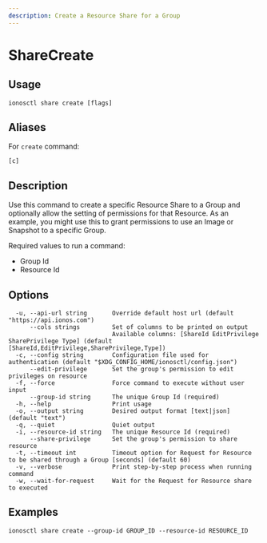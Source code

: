 ```yaml
---
description: Create a Resource Share for a Group
---
```


# ShareCreate

## Usage

```text
ionosctl share create [flags]
```

## Aliases

For `create` command:

```text
[c]
```

## Description

Use this command to create a specific Resource Share to a Group and optionally allow the setting of permissions for that Resource. As an example, you might use this to grant permissions to use an Image or Snapshot to a specific Group.

Required values to run a command:

* Group Id
* Resource Id

## Options

```text
  -u, --api-url string       Override default host url (default "https://api.ionos.com")
      --cols strings         Set of columns to be printed on output 
                             Available columns: [ShareId EditPrivilege SharePrivilege Type] (default [ShareId,EditPrivilege,SharePrivilege,Type])
  -c, --config string        Configuration file used for authentication (default "$XDG_CONFIG_HOME/ionosctl/config.json")
      --edit-privilege       Set the group's permission to edit privileges on resource
  -f, --force                Force command to execute without user input
      --group-id string      The unique Group Id (required)
  -h, --help                 Print usage
  -o, --output string        Desired output format [text|json] (default "text")
  -q, --quiet                Quiet output
  -i, --resource-id string   The unique Resource Id (required)
      --share-privilege      Set the group's permission to share resource
  -t, --timeout int          Timeout option for Request for Resource to be shared through a Group [seconds] (default 60)
  -v, --verbose              Print step-by-step process when running command
  -w, --wait-for-request     Wait for the Request for Resource share to executed
```

## Examples

```text
ionosctl share create --group-id GROUP_ID --resource-id RESOURCE_ID
```

